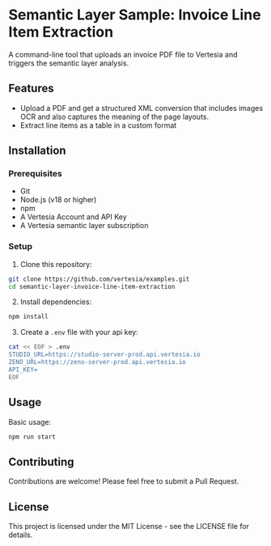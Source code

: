 # Semantic Layer Sample: Invoice Line Item Extraction

A command-line tool that uploads an invoice PDF file to Vertesia and triggers the semantic layer analysis.

## Features

- Upload a PDF and get a structured XML conversion that includes images OCR and also captures the meaning of the page layouts.
- Extract line items as a table in a custom format

## Installation

### Prerequisites

- Git
- Node.js (v18 or higher)
- npm
- A Vertesia Account and API Key
- A Vertesia semantic layer subscription

### Setup

1. Clone this repository:

```bash
git clone https://github.com/vertesia/examples.git
cd semantic-layer-invoice-line-item-extraction
```

2. Install dependencies:

```bash
npm install
```

3. Create a `.env` file with your api key:

```bash
cat << EOF > .env
STUDIO_URL=https://studio-server-prod.api.vertesia.io
ZENO_URL=https://zeno-server-prod.api.vertesia.io
API_KEY=
EOF
```

## Usage

Basic usage:

```bash
npm run start
```

## Contributing

Contributions are welcome! Please feel free to submit a Pull Request.

## License

This project is licensed under the MIT License - see the LICENSE file for details.
